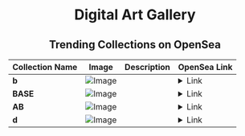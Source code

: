 <div align="center">

# Digital Art Gallery

## Trending Collections on OpenSea

| Collection Name                       | Image                                                                                     | Description                       | OpenSea Link                                                                                          |
|---------------------------------------|-------------------------------------------------------------------------------------------|-----------------------------------|--------------------------------------------------------------------------------------------------------|
| **b** | ![Image](https://i.seadn.io/s/raw/files/60425129d8b9674a48735150e2622dcb.jpg?w=500&auto=format?w=200&auto=format) |  | <details><summary>Link</summary>[b](https://opensea.io/collection/b-17616)</details> |
| **BASE** | ![Image](https://i.seadn.io/s/raw/files/3b07783c71f9666e0bedd0c4ba6ec0a6.jpg?w=500&auto=format?w=200&auto=format) |  | <details><summary>Link</summary>[BASE](https://opensea.io/collection/base-1374)</details> |
| **AB** | ![Image](https://i.seadn.io/s/raw/files/2e51f0ced806697ab50f64bcf41b01fe.jpg?w=500&auto=format?w=200&auto=format) |  | <details><summary>Link</summary>[AB](https://opensea.io/collection/ab-1478)</details> |
| **d** | ![Image](https://i.seadn.io/s/raw/files/ec0b573a89747f1823384435a70bd5c9.jpg?w=500&auto=format?w=200&auto=format) |  | <details><summary>Link</summary>[d](https://opensea.io/collection/d-6710)</details> |

</div>